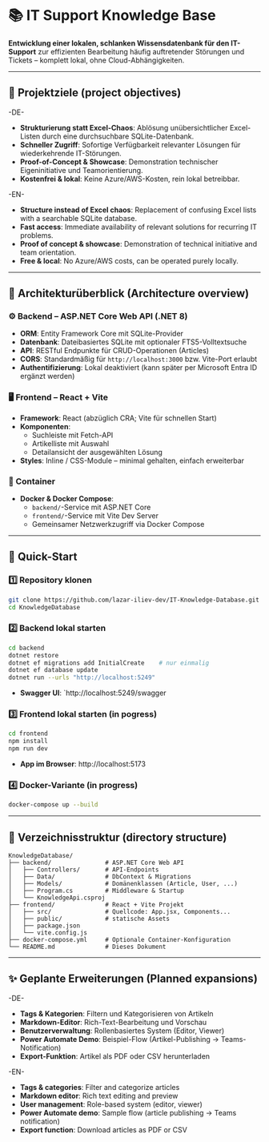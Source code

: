 # 📚 IT Support Knowledge Base

**Entwicklung einer lokalen, schlanken Wissensdatenbank für den IT-Support** zur effizienten Bearbeitung häufig auftretender Störungen und Tickets – komplett lokal, ohne Cloud-Abhängigkeiten.

---

## 🚀 Projektziele (project objectives)
-DE-
- **Strukturierung statt Excel-Chaos**: Ablösung unübersichtlicher Excel-Listen durch eine durchsuchbare SQLite-Datenbank.
- **Schneller Zugriff**: Sofortige Verfügbarkeit relevanter Lösungen für wiederkehrende IT-Störungen.
- **Proof-of-Concept & Showcase**: Demonstration technischer Eigeninitiative und Teamorientierung.
- **Kostenfrei & lokal**: Keine Azure/AWS-Kosten, rein lokal betreibbar.

-EN-
- **Structure instead of Excel chaos**: Replacement of confusing Excel lists with a searchable SQLite database.
- **Fast access**: Immediate availability of relevant solutions for recurring IT problems.
- **Proof of concept & showcase**: Demonstration of technical initiative and team orientation.
- **Free & local**: No Azure/AWS costs, can be operated purely locally.

---

## 🧱 Architekturüberblick (Architecture overview)

### ⚙️ Backend – ASP.NET Core Web API (.NET 8)
- **ORM**: Entity Framework Core mit SQLite-Provider
- **Datenbank**: Dateibasiertes SQLite mit optionaler FTS5-Volltextsuche
- **API**: RESTful Endpunkte für CRUD-Operationen (Articles)
- **CORS**: Standardmäßig für `http://localhost:3000` bzw. Vite-Port erlaubt
- **Authentifizierung**: Lokal deaktiviert (kann später per Microsoft Entra ID ergänzt werden)

### 🖥️ Frontend – React + Vite
- **Framework**: React (abzüglich CRA; Vite für schnellen Start)
- **Komponenten**:
  - Suchleiste mit Fetch-API
  - Artikelliste mit Auswahl
  - Detailansicht der ausgewählten Lösung
- **Styles**: Inline / CSS-Module – minimal gehalten, einfach erweiterbar

### 🐳 Container
- **Docker & Docker Compose**:
  - `backend/`-Service mit ASP.NET Core
  - `frontend/`-Service mit Vite Dev Server
  - Gemeinsamer Netzwerkzugriff via Docker Compose

---

## 🚀 Quick-Start

### 1️⃣ Repository klonen
```bash
git clone https://github.com/lazar-iliev-dev/IT-Knowledge-Database.git
cd KnowledgeDatabase
```

### 2️⃣ Backend lokal starten
```bash
cd backend
dotnet restore
dotnet ef migrations add InitialCreate    # nur einmalig
dotnet ef database update
dotnet run --urls "http://localhost:5249"
```

- **Swagger UI**: `http://localhost:5249/swagger

### 3️⃣ Frontend lokal starten (in pogress)
```bash
cd frontend
npm install
npm run dev
```

- **App im Browser**: http://localhost:5173

### 4️⃣ Docker-Variante (in progress)
```bash
docker-compose up --build
```

---

## 📂 Verzeichnisstruktur (directory structure)

```
KnowledgeDatabase/
├── backend/               # ASP.NET Core Web API
│   ├── Controllers/       # API-Endpoints
│   ├── Data/              # DbContext & Migrations
│   ├── Models/            # Domänenklassen (Article, User, ...)
│   ├── Program.cs         # Middleware & Startup
│   └── KnowledgeApi.csproj
├── frontend/              # React + Vite Projekt
│   ├── src/               # Quellcode: App.jsx, Components...
│   ├── public/            # statische Assets
│   ├── package.json
│   └── vite.config.js
├── docker-compose.yml     # Optionale Container-Konfiguration
└── README.md              # Dieses Dokument
```

---

## ✨ Geplante Erweiterungen (Planned expansions)

-DE-
- **Tags & Kategorien**: Filtern und Kategorisieren von Artikeln
- **Markdown-Editor**: Rich-Text-Bearbeitung und Vorschau
- **Benutzerverwaltung**: Rollenbasiertes System (Editor, Viewer)
- **Power Automate Demo**: Beispiel-Flow (Artikel-Publishing → Teams-Notification)
- **Export-Funktion**: Artikel als PDF oder CSV herunterladen

-EN-
- **Tags & categories**: Filter and categorize articles
- **Markdown editor**: Rich text editing and preview
- **User management**: Role-based system (editor, viewer)
- **Power Automate demo**: Sample flow (article publishing → Teams notification)
- **Export function**: Download articles as PDF or CSV
